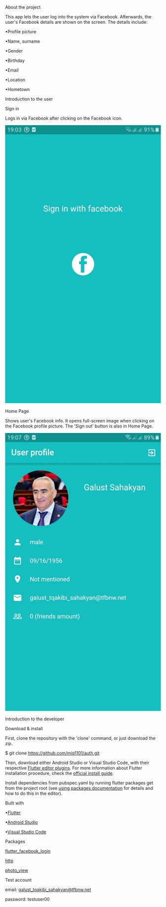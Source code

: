 About the project

This app lets the user log into the system via Facebook. Afterwards, the user's Facebook details are shown on the screen. The details include:

•Profile picture

•Name, surname

•Gender

•Birthday

•Email

•Location

•Hometown

Introduction to the user

Sign in

Logs in via Facebook after clicking on the Facebook icon.

![Sign in](https://github.com/miq1101/auth/blob/master/auth/assets/sign_in.jpg)

Home Page

Shows user's Facebook info. It opens full-screen image when clicking on the Facebook profile picture. The 'Sign out' button is also in Home Page.

![Home page](https://github.com/miq1101/auth/blob/master/auth/assets/home.jpg)

Introduction to the developer

Download & install

First, clone the repository with the 'clone' command, or just download the zip.

$ git clone https://github.com/miq1101/auth.git

Then, download either Android Studio or Visual Studio Code, with their respective [Flutter editor plugins](https://flutter.dev/docs/get-started/editor). For more information about Flutter installation procedure, check the [official install guide](https://flutter.dev/docs/get-started/install).

Install dependencies from pubspec.yaml by running flutter packages get from the project root (see [using packages documentation](https://flutter.dev/docs/development/packages-and-plugins/using-packages#adding-a-package-dependency-to-an-app) for details and how to do this in the editor).

Built with

•[Flutter](https://flutter.dev/)

•[Android Studio](https://developer.android.com/studio/index.html/)

•[Visual Studio Code](https://code.visualstudio.com/)

Packages

[flutter_facebook_login](https://pub.dev/packages/flutter_facebook_login)

[http](https://pub.dev/packages/http)

[photo_view](https://pub.dev/packages/photo_view)

Test account

email: galust_tqakibi_sahakyan@tfbnw.net

password: testuser00